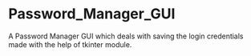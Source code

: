 # Password_Manager_GUI
A Password Manager GUI which deals with saving the login credentials made with the help of tkinter module.
